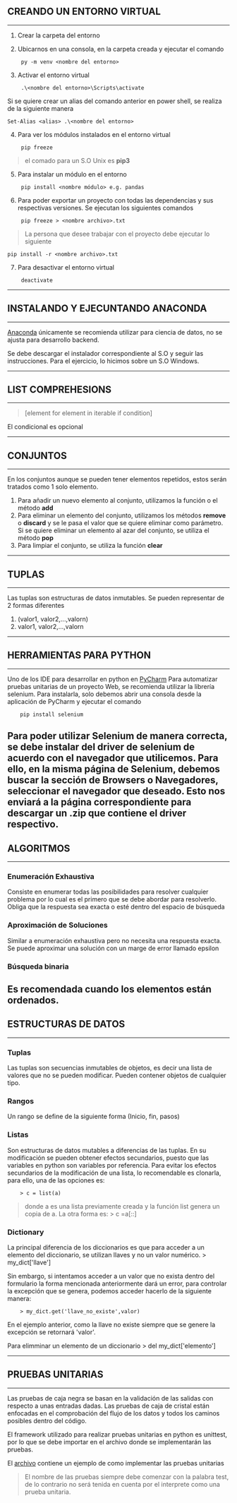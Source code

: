 ## CREANDO UN ENTORNO VIRTUAL
---

1. Crear la carpeta del entorno
2. Ubicarnos en una consola, en la carpeta creada y ejecutar el comando

        py -m venv <nombre del entorno>

3. Activar el entorno virtual

        .\<nombre del entorno>\Scripts\activate

Si se quiere crear un alias del comando anterior en power shell, se realiza de la siguiente manera

    Set-Alias <alias> .\<nombre del entorno>

4. Para ver los módulos instalados en el entorno virtual

        pip freeze

> el comado para un S.O Unix es **pip3**

5. Para instalar un módulo en el entorno

        pip install <nombre módulo> e.g. pandas

6. Para poder exportar un proyecto con todas las dependencias y sus respectivas versiones. Se ejecutan los siguientes comandos

        pip freeze > <nombre archivo>.txt

> La persona que desee trabajar con el proyecto debe ejecutar lo siguiente

    pip install -r <nombre archivo>.txt

7. Para desactivar el entorno virtual

        deactivate
---
## INSTALANDO Y EJECUNTANDO ANACONDA
---

[Anaconda](https://www.anaconda.com/) únicamente se recomienda utilizar para ciencia de datos, no se ajusta para desarrollo backend.

Se debe descargar el instalador correspondiente al S.O y seguir las instrucciones. Para el ejercicio, lo hicimos sobre un S.O Windows.

---
## LIST COMPREHESIONS
---

> [element for element in iterable if condition]

El condicional es opcional

---
## CONJUNTOS
---

En los conjuntos aunque se pueden tener elementos repetidos, estos serán tratados como 1 solo elemento.

1. Para añadir un nuevo elemento al conjunto, utilizamos la función o el método **add**
2. Para eliminar un elemento del conjunto, utilizamos los métodos **remove** o **discard** y se le pasa el valor que se quiere eliminar como parámetro. Si se quiere eliminar un elemento al azar del conjunto, se utiliza el método **pop**
3. Para limpiar el conjunto, se utiliza la función **clear**

---
## TUPLAS
---

Las tuplas son estructuras de datos inmutables. Se pueden representar de 2 formas diferentes

1. (valor1, valor2,...,valorn)
2. valor1, valor2,...,valorn

---
## HERRAMIENTAS PARA PYTHON
---
Uno de los IDE para desarrollar en python en [PyCharm](https://www.jetbrains.com/es-es/pycharm/)
Para automatizar pruebas unitarias de un proyecto Web, se recomienda utilizar la librería selenium. Para instalarla, solo debemos abrir una consola desde la aplicación de PyCharm y ejecutar el comando

        pip install selenium

Para poder utilizar Selenium de manera correcta, se debe instalar del driver de selenium de acuerdo con el navegador que utilicemos. Para ello, en la misma página de Selenium, debemos buscar la sección de **Browsers o Navegadores**, seleccionar el navegador que deseado. Esto nos enviará a la página correspondiente para descargar un .zip que contiene el driver respectivo.
---
## ALGORITMOS
---

### Enumeración Exhaustiva

Consiste en enumerar todas las posibilidades para resolver cualquier problema por lo cual es el primero que se debe abordar para resolverlo. Obliga que la respuesta sea exacta o esté dentro del espacio de búsqueda

### Aproximación de Soluciones

Similar a enumeración exhaustiva pero no necesita una respuesta exacta. Se puede aproximar una solución con un marge de error llamado epsilon

### Búsqueda binaria

Es recomendada cuando los elementos están ordenados.
---
## ESTRUCTURAS DE DATOS
---

### Tuplas

Las tuplas son secuencias inmutables de objetos, es decir una lista de valores que no se pueden modificar. Pueden contener objetos de cualquier tipo.

### Rangos

Un rango se define de la siguiente forma (Inicio, fin, pasos)

### Listas

Son estructuras de datos mutables a diferencias de las tuplas. En su modificación se pueden obtener efectos secundarios, puesto que las variables en python son variables por referencia. Para evitar los efectos secundarios de la modificación de una lista, lo recomendable es clonarla, para ello, una de las opciones es:

        > c = list(a)

> donde a es una lista previamente creada y la función list genera un copia de a. La otra forma es:
        > c =a[::]

### Dictionary

La principal diferencia de los diccionarios es que para acceder a un elemento del diccionario, se utilizan llaves y no un valor numérico.
        > my_dict['llave']

Sin embargo, si intentamos acceder a un valor que no exista dentro del formulario la forma mencionada anteriormente dará un error, para controlar la excepción que se genera, podemos acceder hacerlo de la siguiente manera:

        > my_dict.get('llave_no_existe',valor)

En el ejemplo anterior, como la llave no existe siempre que se genere la excepción se retornará 'valor'.

Para elimminar un elemento de un diccionario
        > del my_dict['elemento']

---
## PRUEBAS UNITARIAS
---

Las pruebas de caja negra se basan en la validación de las salidas con respecto a unas entradas dadas.
Las pruebas de caja de cristal están enfocadas en el comprobación del flujo de los datos y todos los caminos posibles dentro del código.

El framework utilizado para realizar pruebas unitarias en python es unittest, por lo que se debe importar en el archivo donde se implementarán las pruebas.

El [archivo](/UniteTest.py) contiene un ejemplo de como implementar las pruebas unitarias

> El nombre de las pruebas siempre debe comenzar con la palabra test, de lo contrario no será tenida en cuenta por el interprete como una prueba unitaria.